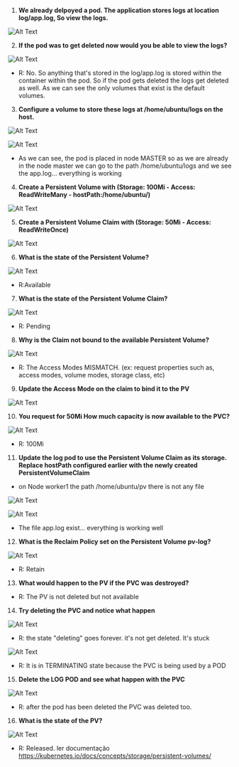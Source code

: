 1. **We already delpoyed a pod. The application stores logs at location log/app.log, So view the logs.**

![Alt Text](/00-images/storage/volume2.PNG)

2.  **If the pod was to get deleted now would you be able to view the logs?**

![Alt Text](/00-images/storage/volume3.PNG)
- R: No. So anything that's stored in the log/app.log is stored within the container within the pod. So if the pod gets deleted the logs get deleted as well. As we can see the only volumes that exist is the default volumes.

3. **Configure a volume to store these logs at /home/ubuntu/logs on the host.**

![Alt Text](/00-images/storage/volume.PNG)

![Alt Text](/00-images/storage/volume4.PNG)
- As we can see, the pod is placed in node MASTER so as we are already in the node master we can go to the path /home/ubuntu/logs and we see the app.log... everything is working

4. **Create a Persistent Volume with (Storage: 100Mi - Access: ReadWriteMany - hostPath:/home/ubuntu/)**

![Alt Text](/00-images/storage/volume5.PNG)

5. **Create a Persistent Volume Claim with (Storage: 50Mi - Access: ReadWriteOnce)**

![Alt Text](/00-images/storage/volume6.PNG)

6. **What is the state of the Persistent Volume?**

![Alt Text](/00-images/storage/volume7.PNG)
- R:Available

7. **What is the state of the Persistent Volume Claim?**

![Alt Text](/00-images/storage/volume8.PNG)
- R: Pending

8. **Why is the Claim not bound to the available Persistent Volume?**

![Alt Text](/00-images/storage/volume9.PNG)
- R: The Access Modes MISMATCH. (ex: request properties such as, access modes, volume modes, storage class, etc)

9. **Update the Access Mode on the claim to bind it to the PV**

![Alt Text](/00-images/storage/volume10.PNG)

10. **You request for 50Mi How much capacity is now available to the PVC?**

![Alt Text](/00-images/storage/volume11.PNG)
- R: 100Mi

11. **Update the log pod to use the Persistent Volume Claim as its storage. Replace hostPath configured earlier with the newly created PersistentVolumeClaim**

- on Node worker1 the path /home/ubuntu/pv there is not any file

![Alt Text](/00-images/storage/volume13.PNG)


![Alt Text](/00-images/storage/volume14.PNG)
- The file app.log exist... everything is working well

12. **What is the Reclaim Policy set on the Persistent Volume pv-log?**

![Alt Text](/00-images/storage/volume15.PNG)
- R: Retain

13. **What would happen to the PV if the PVC was destroyed?**

- R: The PV is not deleted but not available

14. **Try deleting the PVC and notice what happen**

![Alt Text](/00-images/storage/volume16.PNG)
- R: the state "deleting" goes forever. it's not get deleted. It's stuck

![Alt Text](/00-images/storage/volume17.PNG)
- R: It is in TERMINATING state because the PVC is being used by a POD

15. **Delete the LOG POD and see what happen with the PVC**

![Alt Text](/00-images/storage/volume18.PNG)
- R: after the pod has been deleted the PVC was deleted too.

16. **What is the state of the PV?**

![Alt Text](/00-images/storage/volume19.PNG)
- R: Released. ler documentação https://kubernetes.io/docs/concepts/storage/persistent-volumes/
